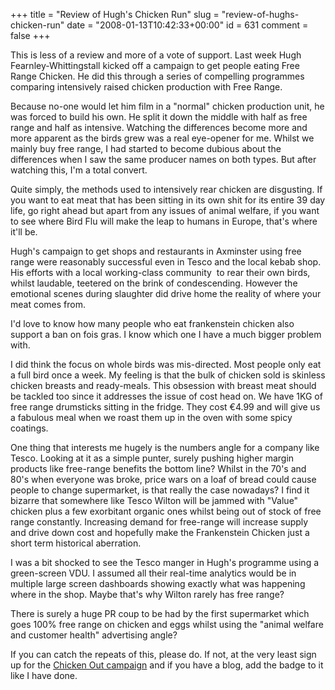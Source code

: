 +++
title = "Review of Hugh's Chicken Run"
slug = "review-of-hughs-chicken-run"
date = "2008-01-13T10:42:33+00:00"
id = 631
comment = false
+++

This is less of a review and more of a vote of support. Last week Hugh Fearnley-Whittingstall kicked off a campaign to get people eating Free Range Chicken. He did this through a series of compelling programmes comparing intensively raised chicken production with Free Range.

Because no-one would let him film in a "normal" chicken production unit, he was forced to build his own. He split it down the middle with half as free range and half as intensive. Watching the differences become more and more apparent as the birds grew was a real eye-opener for me. Whilst we mainly buy free range, I had started to become dubious about the differences when I saw the same producer names on both types. But after watching this, I'm a total convert.

Quite simply, the methods used to intensively rear chicken are disgusting. If you want to eat meat that has been sitting in its own shit for its entire 39 day life, go right ahead but apart from any issues of animal welfare, if you want to see where Bird Flu will make the leap to humans in Europe, that's where it'll be.

Hugh's campaign to get shops and restaurants in Axminster using free range were reasonably successful even in Tesco and the local kebab shop. His efforts with a local working-class community  to rear their own birds, whilst laudable, teetered on the brink of condescending. However the emotional scenes during slaughter did drive home the reality of where your meat comes from.

I'd love to know how many people who eat frankenstein chicken also support a ban on fois gras. I know which one I have a much bigger problem with.

I did think the focus on whole birds was mis-directed. Most people only eat a full bird once a week. My feeling is that the bulk of chicken sold is skinless chicken breasts and ready-meals. This obsession with breast meat should be tackled too since it addresses the issue of cost head on. We have 1KG of free range drumsticks sitting in the fridge. They cost €4.99 and will give us a fabulous meal when we roast them up in the oven with some spicy coatings.

One thing that interests me hugely is the numbers angle for a company like Tesco. Looking at it as a simple punter, surely pushing higher margin products like free-range benefits the bottom line? Whilst in the 70's and 80's when everyone was broke, price wars on a loaf of bread could cause people to change supermarket, is that really the case nowadays? I find it bizarre that somewhere like Tesco Wilton will be jammed with "Value" chicken plus a few exorbitant organic ones whilst being out of stock of free range constantly. Increasing demand for free-range will increase supply and drive down cost and hopefully make the Frankenstein Chicken just a short term historical aberration.

I was a bit shocked to see the Tesco manger in Hugh's programme using a green-screen VDU. I assumed all their real-time analytics would be in multiple large screen dashboards showing exactly what was happening where in the shop. Maybe that's why Wilton rarely has free range?

There is surely a huge PR coup to be had by the first supermarket which goes 100% free range on chicken and eggs whilst using the "animal welfare and customer health" advertising angle?

If you can catch the repeats of this, please do. If not, at the very least sign up for the [Chicken Out campaign](http://www.chickenout.tv) and if you have a blog, add the badge to it like I have done.
